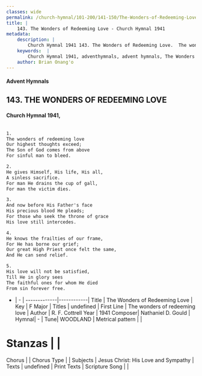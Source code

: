 ```yaml
---
classes: wide
permalink: /church-hymnal/101-200/141-150/The-Wonders-of-Redeeming-Love/
title: |
    143. The Wonders of Redeeming Love - Church Hymnal 1941
metadata:
    description: |
        Church Hymnal 1941 143. The Wonders of Redeeming Love.  The wonders of redeeming love Our highest thoughts exceed; The Son of God comes from above For sinful man to bleed.  
    keywords:  |
        Church Hymnal 1941, adventhymnals, advent hymnals, The Wonders of Redeeming Love, The wonders of redeeming love . 
    author: Brian Onang'o
---
```


#### Advent Hymnals
## 143. THE WONDERS OF REDEEMING LOVE
####  Church Hymnal 1941,

```txt

1.
The wonders of redeeming love
Our highest thoughts exceed;
The Son of God comes from above
For sinful man to bleed.

2.
He gives Himself, His life, His all,
A sinless sacrifice.
For man He drains the cup of gall,
For man the victim dies.

3.
And now before His Father's face
His precious blood He pleads;
For those who seek the throne of grace
His love still intercedes.

4.
He knows the frailties of our frame,
For He has borne our grief;
Our great High Priest once felt the same,
And He can send relief.

5.
His love will not be satisfied,
Till He in glory sees
The faithful ones for whom He died
From sin forever free.


```

- |   -  |
-------------|------------|
Title | The Wonders of Redeeming Love |
Key | F Major |
Titles | undefined |
First Line | The wonders of redeeming love  |
Author | R. F. Cottrell
Year | 1941
Composer| Nathaniel D. Gould |
Hymnal|  - |
Tune| WOODLAND |
Metrical pattern | |
# Stanzas |  |
Chorus |  |
Chorus Type |  |
Subjects | Jesus Christ: His Love and Sympathy |
Texts | undefined |
Print Texts | 
Scripture Song |  |
    
